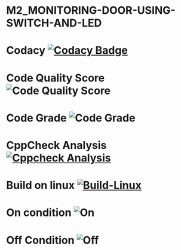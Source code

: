# M2_MONITORING-DOOR-USING-SWITCH-AND-LED

# Codacy [![Codacy Badge](https://app.codacy.com/project/badge/Grade/c11f1b735ef349fd8063e926ae5b7aef)](https://www.codacy.com/gh/Bhakar9390/M2_MONITORING-DOOR-USING-SWITCH-AND-LED/dashboard?utm_source=github.com&amp;utm_medium=referral&amp;utm_content=Bhakar9390/M2_MONITORING-DOOR-USING-SWITCH-AND-LED&amp;utm_campaign=Badge_Grade)

# Code Quality Score ![Code Quality Score](https://api.codiga.io/project/33028/score/svg)

# Code Grade ![Code Grade](https://api.codiga.io/project/33028/status/svg)

# CppCheck Analysis [![Cppcheck Analysis](https://github.com/Bhakar9390/M2_MONITORING-DOOR-USING-SWITCH-AND-LED/actions/workflows/Cppcheck_Analysis.yml/badge.svg)](https://github.com/Bhakar9390/M2_MONITORING-DOOR-USING-SWITCH-AND-LED/actions/workflows/Cppcheck_Analysis.yml)

# Build on linux [![Build-Linux](https://github.com/Bhakar9390/M2_MONITORING-DOOR-USING-SWITCH-AND-LED/actions/workflows/built%20on%20linux.yml/badge.svg)](https://github.com/Bhakar9390/M2_MONITORING-DOOR-USING-SWITCH-AND-LED/actions/workflows/built%20on%20linux.yml)

# On condition ![On](https://user-images.githubusercontent.com/102800244/164712502-cd3f13b9-8c5c-4162-8ec9-513c59817d00.png)

# Off Condition ![Off](https://user-images.githubusercontent.com/102800244/164712554-906efc97-210f-42bb-b6f3-f907f1b29bdd.png)
